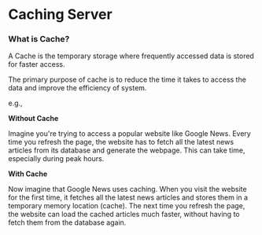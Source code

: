 # Caching Server

### What is Cache?

A Cache is the temporary storage where frequently accessed data is stored for faster access.

The primary purpose of cache is to reduce the time it takes to access the data and improve the efficiency of system.

e.g.,

**Without Cache**

Imagine you're trying to access a popular website like Google News. Every time you refresh the page, the website has to fetch all the latest news articles from its database and generate the webpage. This can take time, especially during peak hours.

**With Cache**

Now imagine that Google News uses caching. When you visit the website for the first time, it fetches all the latest news articles and stores them in a temporary memory location (cache). The next time you refresh the page, the website can load the cached articles much faster, without having to fetch them from the database again.
